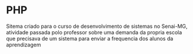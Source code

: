 # PHP

Sitema criado para o curso de desenvolvimento de sistemas no Senai-MG, atividade passada polo professor sobre uma demanda da propria escola que precisava de um sistema para enviar a frequencia dos alunos da aprendizagem
